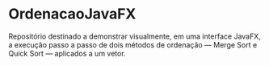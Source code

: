 # OrdenacaoJavaFX
Repositório destinado a demonstrar visualmente, em uma interface JavaFX, a execução passo a passo de dois métodos de ordenação — Merge Sort e Quick Sort — aplicados a um vetor.
